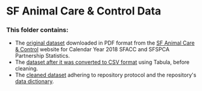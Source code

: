 # **SF Animal Care & Control Data** 

### **This folder contains:**

  - The [original dataset](Calendar-Year-2018-SFACC-and-SFSPCA-Partnership-Statistics.pdf) downloaded in PDF format from the [SF Animal Care & Control](https://www.sfanimalcare.org/about-us/shelter-statistics/) website for Calendar Year 2018 SFACC and SFSPCA Partnership Statistics.
  - The [dataset after it was converted to CSV format](tabula-Calendar-Year-2018-SFACC-and-SFSPCA-Partnership-Statistics.csv) using Tabula, before cleaning.
  - The [cleaned dataset](Cleaned_SFSPCA_Data_Github.xlsx) adhering to repository protocol and the repository's [data dictionary](https://github.com/csa21-549/AnimalAdoptionProtocol/blob/master/Data%20Transformations%20and%20Quality%20Criteria/Alsbury_DataDictionary_v.2.xlsx).

